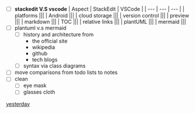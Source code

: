 - [ ] **stackedit V.S vscode**
  | Aspect | StackEdit | VSCode |
  | --- | --- | --- |
  | platforms |||
  | Android |||
  | cloud storage |||
  | version control |||
  | preview |||
  | markdown |||
  | TOC |||
  | relative links |||
  | plantUML |||
  | mermaid |||
- [ ] plantuml v.s mermaid
  - [ ] history and architecture from 
    - the official site
    - wikipedia 
    - github 
    - tech blogs
  - [ ] syntax via class diagrams
- [ ] move comparisons from todo lists to notes 
- [ ] clean
  - [ ] eye mask
  - [ ] glasses cloth 

[yesterday](2023-06-21.md)
<!--stackedit_data:
eyJoaXN0b3J5IjpbMjA2ODU0NzUyMiwtNjc4Mzc2NzQ4LC0xMD
U3OTEyMjQ0XX0=
-->